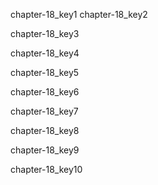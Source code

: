 chapter-18_key1
chapter-18_key2


chapter-18_key3


chapter-18_key4


chapter-18_key5


chapter-18_key6


chapter-18_key7


chapter-18_key8


chapter-18_key9


chapter-18_key10
